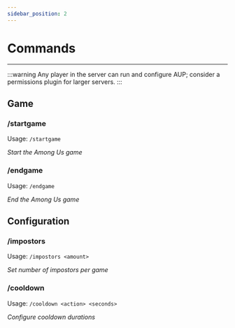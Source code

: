 ```yaml
---
sidebar_position: 2
---
```


# Commands

---

:::warning
Any player in the server can run and configure AUP; consider a permissions plugin for larger servers.
:::

## Game

### /startgame

Usage: `/startgame`

_Start the Among Us game_

### /endgame

Usage: `/endgame`

_End the Among Us game_

## Configuration

### /impostors

Usage: `/impostors <amount>`

_Set number of impostors per game_

### /cooldown

Usage: `/cooldown <action> <seconds>`

_Configure cooldown durations_
